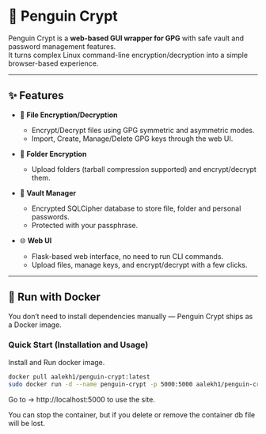 # 🐧 Penguin Crypt

Penguin Crypt is a **web-based GUI wrapper for GPG** with safe vault and password management features.  
It turns complex Linux command-line encryption/decryption into a simple browser-based experience.

---

## ✨ Features

- 🔐 **File Encryption/Decryption**  
  - Encrypt/Decrypt files using GPG symmetric and asymmetric modes.  
  - Import, Create, Manage/Delete GPG keys through the web UI.  

- 📂 **Folder Encryption**  
  - Upload folders (tarball compression supported) and encrypt/decrypt them.  

- 🔑 **Vault Manager**  
  - Encrypted SQLCipher database to store file, folder and personal passwords.  
  - Protected with your passphrase.

- 🌐 **Web UI**  
  - Flask-based web interface, no need to run CLI commands.  
  - Upload files, manage keys, and encrypt/decrypt with a few clicks.  

---

## 🐳 Run with Docker

You don’t need to install dependencies manually — Penguin Crypt ships as a Docker image.

### Quick Start (Installation and Usage)

Install and Run docker image.

```bash
docker pull aalekh1/penguin-crypt:latest
sudo docker run -d --name penguin-crypt -p 5000:5000 aalekh1/penguin-crypt
```
Go to -> http://localhost:5000 to use the site.

You can stop the container, but if you delete or remove the container db file will be lost.


